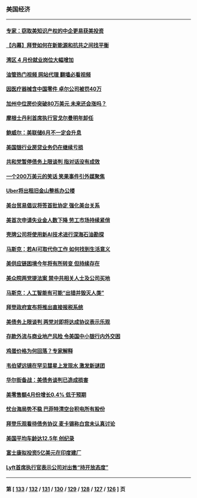 ### 美国经济
---
#### [专家：窃取美知识产权的中企更易获美投资](../../pages/ncid1078158/n14001024.md?05211245) 
#### [【内幕】拜登如何在新能源和抗共之间找平衡](../../pages/ncid1078158/n14001007.md?05211245) 
#### [湾区 4 月份就业岗位大幅增加](../../pages/ncid1078158/n14000744.md?05211245) 
#### [油管热门视频 网站代理 翻墙必看视频](http://138.2.39.72:81/youtube.html?epic-marker?05211245)
#### [因医疗器械含中国零件 卓尔公司被罚40万](../../pages/ncid1078158/n14000672.md?05211245) 
#### [加州中位房价突破80万美元 未来还会涨吗？](../../pages/ncid1078158/n14000614.md?05211245) 
#### [摩根士丹利首席执行官戈尔曼明年卸任](../../pages/ncid1078158/n14000537.md?05211245) 
#### [鲍威尔：美联储6月不一定会升息](../../pages/ncid1078158/n14000568.md?05211245) 
#### [美国银行业房贷业务仍在继续亏损](../../pages/ncid1078158/n14000509.md?05211245) 
#### [共和党暂停债务上限谈判 指对话没有成效](../../pages/ncid1078158/n14000470.md?05211245) 
#### [一个200万美元的笑话 笑果事件引外媒聚焦](../../pages/ncid1078158/n14000272.md?05211245) 
#### [Uber将出租旧金山整栋办公楼](../../pages/ncid1078158/n14000120.md?05211245) 
#### [美台贸易倡议将签首批协定 强化美台关系](../../pages/ncid1078158/n14000054.md?05211245) 
#### [美首次申请失业金人数下降 劳工市场持续紧俏](../../pages/ncid1078158/n13999780.md?05211245) 
#### [壳牌公司将使用新AI技术进行深海石油勘探](../../pages/ncid1078158/n13999213.md?05211245) 
#### [马斯克：若AI可取代你工作 如何找到生活意义](../../pages/ncid1078158/n13999079.md?05211245) 
#### [美供应链困境今年将有所转变 但持续存在](../../pages/ncid1078158/n13999097.md?05211245) 
#### [美众院两党提法案 禁中共相关人士及公司买地](../../pages/ncid1078158/n13999002.md?05211245) 
#### [马斯克：人工智能有可能“出错并毁灭人类”](../../pages/ncid1078158/n13999060.md?05211245) 
#### [拜登政府宣布将推出直接报税系统](../../pages/ncid1078158/n13998966.md?05211245) 
#### [美债务上限谈判 两党对即将达成协议表示乐观](../../pages/ncid1078158/n13998794.md?05211245) 
#### [存款外流与商业地产风险 令美国中小银行内外交困](../../pages/ncid1078158/n13998457.md?05211245) 
#### [鸡蛋价格为何回落？专家解释](../../pages/ncid1078158/n13998478.md?05211245) 
#### [韦伯望远镜在罕见彗星上发现水 激发新谜团](../../pages/ncid1078158/n13998309.md?05211245) 
#### [华尔街备战：美债务谈判已造成损害](../../pages/ncid1078158/n13998286.md?05211245) 
#### [美零售额4月份增长0.4% 低于预期](../../pages/ncid1078158/n13998256.md?05211245) 
#### [忧台海局势不稳 巴菲特清空台积电所有股份](../../pages/ncid1078158/n13998249.md?05211245) 
#### [拜登乐观看待债务协议 麦卡锡称白宫未认真讨论](../../pages/ncid1078158/n13997670.md?05211245) 
#### [美国平均车龄达12.5年 创纪录](../../pages/ncid1078158/n13997415.md?05211245) 
#### [富士康拟投资5亿美元在印度建厂](../../pages/ncid1078158/n13997524.md?05211245) 
#### [Lyft首席执行官表示公司对出售“持开放态度”](../../pages/ncid1078158/n13997231.md?05211245) 

---
#### 第 [ [133](./133.md?05211245) / [132](./132.md?05211245) / [131](./131.md?05211245) / [130](./130.md?05211245) / [129](./129.md?05211245) / [128](./128.md?05211245) / [127](./127.md?05211245) / [126](./126.md?05211245) ] 页
